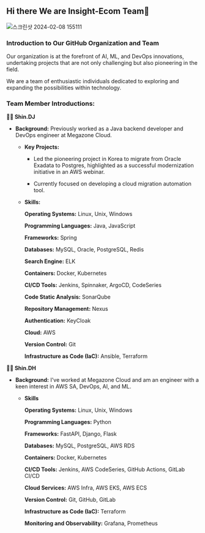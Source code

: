 ## Hi there We are Insight-Ecom Team👋
![스크린샷 2024-02-08 155111](https://github.com/InsightEcom/.github/assets/109497684/d2545721-d5df-4a84-884a-c9d5204b71b1)

### Introduction to Our GitHub Organization and Team
Our organization is at the forefront of AI, ML, and DevOps innovations, undertaking projects that are not only challenging but also pioneering in the field.

We are a team of enthusiastic individuals dedicated to exploring and expanding the possibilities within technology.

### Team Member Introductions:

**👩‍💻 Shin.DJ**
- **Background:** Previously worked as a Java backend developer and DevOps engineer at Megazone Cloud.
  
  - **Key Projects:**
    - Led the pioneering project in Korea to migrate from Oracle Exadata to Postgres, highlighted as a successful modernization initiative in an AWS webinar.
      
    - Currently focused on developing a cloud migration automation tool.
      
  - **Skills:**
    
      **Operating Systems:** Linux, Unix, Windows
    
      **Programming Languages:** Java, JavaScript
    
      **Frameworks:** Spring
    
      **Databases:** MySQL, Oracle, PostgreSQL, Redis
    
      **Search Engine:** ELK
    
      **Containers:** Docker, Kubernetes
    
      **CI/CD Tools:** Jenkins, Spinnaker, ArgoCD, CodeSeries
    
      **Code Static Analysis:** SonarQube
    
      **Repository Management:** Nexus
    
      **Authentication:** KeyCloak
    
      **Cloud:** AWS
    
      **Version Control:** Git
    
      **Infrastructure as Code (IaC):** Ansible, Terraform



**👩‍💻 Shin.DH**
- **Background:** I've worked at Megazone Cloud and am an engineer with a keen interest in AWS SA, DevOps, AI, and ML.
  
    - **Skills**
      
        **Operating Systems:** Linux, Unix, Windows
      
        **Programming Languages:** Python
      
        **Frameworks:** FastAPI, Django, Flask
      
        **Databases:** MySQL, PostgreSQL, AWS RDS
      
        **Containers:** Docker, Kubernetes
      
        **CI/CD Tools:** Jenkins, AWS CodeSeries, GitHub Actions, GitLab CI/CD
      
        **Cloud Services:** AWS Infra, AWS EKS, AWS ECS
      
        **Version Control:** Git, GitHub, GitLab
      
        **Infrastructure as Code (IaC):** Terraform
      
        **Monitoring and Observability:** Grafana, Prometheus
